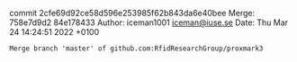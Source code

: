 commit 2cfe69d92ce58d596e253985f62b843da6e40bee
Merge: 758e7d9d2 84e178433
Author: iceman1001 <iceman@iuse.se>
Date:   Thu Mar 24 14:24:51 2022 +0100

    Merge branch 'master' of github.com:RfidResearchGroup/proxmark3

